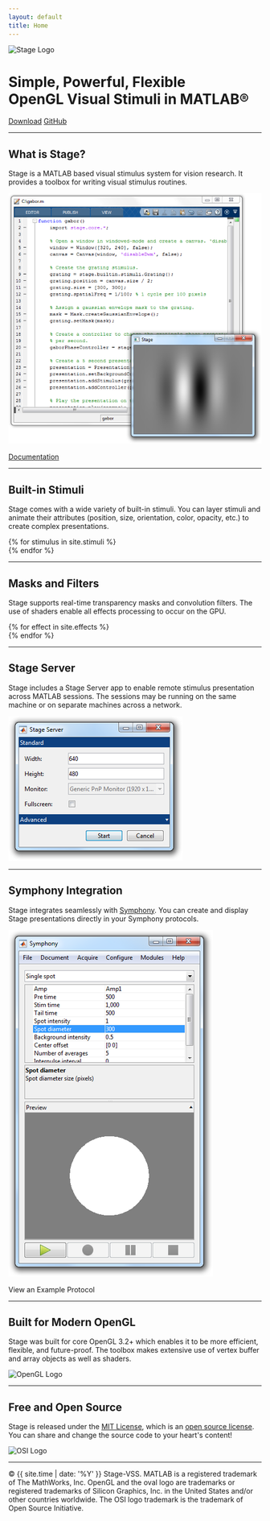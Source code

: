 ```yaml
---
layout: default
title: Home
---
```


<img src="public/images/logo.png" srcset="public/images/logo.png 1x, public/images/logo@2x.png 2x" alt="Stage Logo">

<h1>Simple, Powerful, Flexible<br>
OpenGL Visual Stimuli in MATLAB&reg;</h1>

<a href="{{ site.github.repo }}/releases/download/{{ site.version }}/Stage.mltbx" class="btn">Download</a>
<a href="{{ site.github.repo }}" class="btn">GitHub</a>

<hr>

## What is Stage?
Stage is a MATLAB based visual stimulus system for vision research. It provides a toolbox for writing visual stimulus routines.

![hero](public/images/hero.png)

<a href="{{ site.gitbook.book }}/content/" class="btn">Documentation</a>

<hr>

## Built-in Stimuli
Stage comes with a wide variety of built-in stimuli. You can layer stimuli and animate their attributes (position, size, orientation, color, opacity, etc.) to create complex presentations.

<div class="features">
  {% for stimulus in site.stimuli %}
  <div class="feature">
    <div class="gfyitem" data-title="false" data-autoplay="false" data-controls="false" data-expand="false" data-id="{{ stimulus.gfyitem }}"></div>
  </div>
  {% endfor %}
</div>

<hr>

## Masks and Filters
Stage supports real-time transparency masks and convolution filters. The use of shaders enable all effects processing to occur on the GPU.

<div class="features">
  {% for effect in site.effects %}
  <div class="feature">
    <div class="gfyitem" data-title="false" data-autoplay="false" data-controls="false" data-expand="false" data-id="{{ effect.gfyitem }}"></div>
  </div>
  {% endfor %}
</div>

<hr>

## Stage Server
Stage includes a Stage Server app to enable remote stimulus presentation across MATLAB sessions. The sessions may be running on the same machine or on separate machines across a network.

![server](public/images/server.png)

<hr>

## Symphony Integration
Stage integrates seamlessly with [Symphony](http://symphony-das.github.io). You can create and display Stage presentations directly in your Symphony protocols.

![symphony](public/images/symphony.png)

<p><label class="btn collapse-toggle">View an Example Protocol</label></p>
<div class="collapse">
  <script src="https://gist.github.com/cafarm/4ede658fd504a979b511f62092614441.js"></script>
</div>

<hr>

## Built for Modern OpenGL
Stage was built for core OpenGL 3.2+ which enables it to be more efficient, flexible, and future-proof. The toolbox makes extensive use of vertex buffer and array objects as well as shaders.

<img src="public/images/opengl.png" srcset="public/images/opengl.png 1x, public/images/opengl@2x.png 2x" alt="OpenGL Logo">

<hr>

## Free and Open Source
Stage is released under the [MIT License](https://opensource.org/licenses/MIT), which is an [open source license](https://opensource.org/docs/osd). You can share and change the source code to your heart's content!

<img src="public/images/osi.png" srcset="public/images/osi.png 1x, public/images/osi@2x.png 2x" alt="OSI Logo">

<hr>

&copy; {{ site.time | date: '%Y' }} Stage-VSS. MATLAB is a registered trademark of The MathWorks, Inc. OpenGL and the oval logo are trademarks or registered trademarks of Silicon Graphics, Inc. in the United States and/or other countries worldwide. The OSI logo trademark is the trademark of Open Source Initiative.

